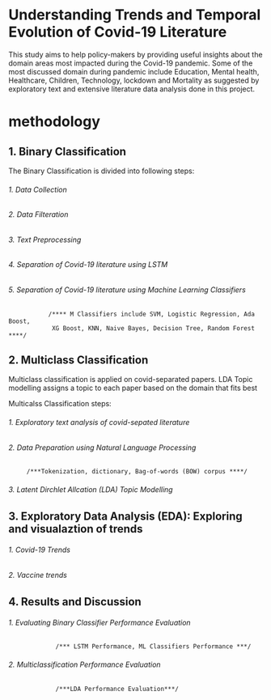 #  Understanding Trends and Temporal Evolution of Covid-19 Literature


This study aims to help policy-makers by providing useful insights about the domain areas most impacted during the Covid-19 pandemic. Some of the most
discussed domain during pandemic include Education, Mental health, Healthcare, Children, Technology, lockdown and Mortality as suggested by exploratory text and extensive literature data analysis done in this project.

#  methodology


##  1. Binary Classification

The Binary Classification is divided into following steps: 
  ###### 1. Data Collection
  ###### 2. Data Filteration
  ###### 3. Text Preprocessing
  ###### 4. Separation of Covid-19 literature using LSTM
  ###### 5. Separation of Covid-19 literature using Machine Learning Classifiers
        
               /**** M Classifiers include SVM, Logistic Regression, Ada Boost, 
                XG Boost, KNN, Naive Bayes, Decision Tree, Random Forest   ****/
 
##  2. Multiclass Classification

Multiclass classification is applied on covid-separated papers. LDA Topic modelling assigns a topic to each paper based on the domain that fits best

Multicalss Classification steps:
  ###### 1. Exploratory text analysis of covid-sepated literature
  ###### 2. Data Preparation using Natural Language Processing
                  
         /***Tokenization, dictionary, Bag-of-words (BOW) corpus ****/
         
  ###### 3. Latent Dirchlet Allcation (LDA) Topic Modelling
 
##  3. Exploratory Data Analysis (EDA): Exploring and visualaztion of trends
  ###### 1. Covid-19 Trends
  ###### 2. Vaccine trends

##  4. Results and Discussion 
  ###### 1. Evaluating Binary Classifier Performance Evaluation
                 /*** LSTM Performance, ML Classifiers Performance ***/
  ###### 2. Multiclassification Performance Evaluation
                 /***LDA Performance Evaluation***/

